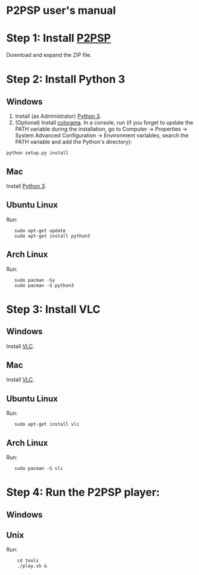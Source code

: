 P2PSP user's manual
===================

# Step 1: Install [P2PSP](https://github.com/P2PSP/p2psp)
<!-- {{{  -->

  Download and expand the ZIP file.

<!-- }}} -->

# Step 2: Install Python 3
<!-- {{{  -->

## Windows

<!-- {{{  -->

1. Install (as Administrator) [Python 3](https://www.python.org/downloads).
2. (Optional) Install
   [colorama](https://pypi.python.org/pypi/coloram). In a console, run
   (if you forget to update the PATH variable during the installation,
   go to Computer -> Properties -> System Advanced Configuration ->
   Environment variables, search the PATH variable and add the
   Python's directory):

```
python setup.py install
```

<!-- }}} -->

## Mac

<!-- {{{  -->

Install [Python 3](https://www.python.org/downloads/mac-osx/).

<!-- }}} -->

## Ubuntu Linux

<!-- {{{  -->

Run:

```
   sudo apt-get update
   sudo apt-get install python3
```

<!-- }}} -->

## Arch Linux

<!-- {{{  -->

Run:

```
   sudo pacman -Sy
   sudo pacman -S python3
```

<!-- }}} -->

<!-- }}} -->

# Step 3: Install VLC
<!-- {{{  -->

## Windows

<!-- {{{  -->

Install [VLC](http://www.videolan.org/vlc/download-windows.html).

<!-- }}} -->

## Mac

<!-- {{{  -->

Install [VLC](http://www.videolan.org/vlc/download-macosx.html).

<!-- }}} -->

## Ubuntu Linux

<!-- {{{  -->

Run:

```
   sudo apt-get install vlc
```

<!-- }}} -->

## Arch Linux

<!-- {{{  -->

Run:

```
   sudo pacman -S vlc
```

<!-- }}} -->

<!-- }}} -->

# Step 4: Run the P2PSP player:
<!-- {{{  -->

## Windows
<!-- {{{  -->

<!-- Undone -->

<!-- }}} -->

## Unix
<!-- {{{  -->

Run:
```
    cd tools
    ./play.sh &
```

<!-- }}} -->

<!-- }}} -->
